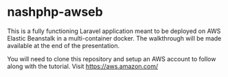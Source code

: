 # nashphp-awseb

This is a fully functioning Laravel application meant to be deployed on AWS Elastic Beanstalk in a multi-container docker. The walkthrough will be made available at the end of the presentation.

You will need to clone this repository and setup an AWS account to follow along with the tutorial. Visit https://aws.amazon.com/